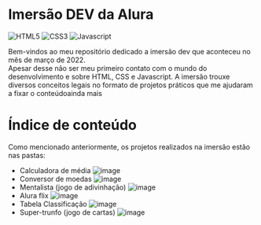 #  Imersão DEV da Alura

![HTML5](https://img.shields.io/badge/html5-%23E34F26.svg?style=for-the-badge&logo=html5&logoColor=white)
![CSS3](https://img.shields.io/badge/css3-%231572B6.svg?style=for-the-badge&logo=css3&logoColor=white)
![Javascript](https://img.shields.io/badge/JavaScript-F7DF1E?style=for-the-badge&logo=javascript&logoColor=black)


Bem-vindos ao meu repositório dedicado a imersão dev que aconteceu no mês de março de 2022.  
Apesar desse não ser meu primeiro contato com o mundo do desenvolvimento e sobre HTML, CSS e Javascript. A imersão trouxe diversos conceitos legais no formato de projetos práticos que me ajudaram a fixar o conteúdoainda mais


# Índice de conteúdo

Como mencionado anteriormente, os projetos realizados na imersão estão nas pastas:
- Calculadora de média
![image](https://user-images.githubusercontent.com/96696812/158798042-ff342a0c-ab23-42d0-b750-18e291f3486f.png)
- Conversor de moedas
![image](https://user-images.githubusercontent.com/96696812/158798175-67d20d76-7d9c-481c-9cd4-81ace6c409c6.png)
- Mentalista  (jogo de adivinhação)
![image](https://user-images.githubusercontent.com/96696812/158798251-029d2a28-ed8e-4861-8d9b-c403804dcd64.png)
- Alura flix
![image](https://user-images.githubusercontent.com/96696812/158797944-d084e0f7-595e-41a7-af4b-e2531d369377.png)
- Tabela Classificação
![image](https://user-images.githubusercontent.com/96696812/158798318-8c91e8fd-66b5-47ff-b8bf-40ed14e3194b.png)
- Super-trunfo (jogo de cartas)
![image](https://user-images.githubusercontent.com/96696812/158798448-e5343238-ee09-48f6-b48c-004a13a25a41.png)



